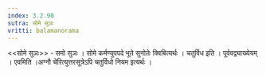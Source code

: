 ```yaml
---
index: 3.2.90
sutra: सोमे सुञः
vritti: balamanorama
---
```


<<सोमे सुञः>> - समो सुञः । सोमे कर्मण्युपपदे भूते सुनोतेः क्विबित्यर्थः । चतुर्विध इति । पूर्ववद्व्याख्येयम् । एवमिति ।अग्नौ चे॑रित्युत्तरसूत्रेऽपि चतुर्विधो नियम इत्यर्थः । 